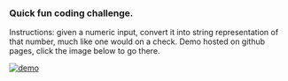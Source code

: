 ### Quick fun coding challenge.

Instructions: given a numeric input, convert it into string representation of that number, much like one would on a check. Demo hosted on github pages, click the image below to go there.

[![demo](http://i.imgur.com/Uukos5P.png)](http://istro.github.io/check-challenge)
